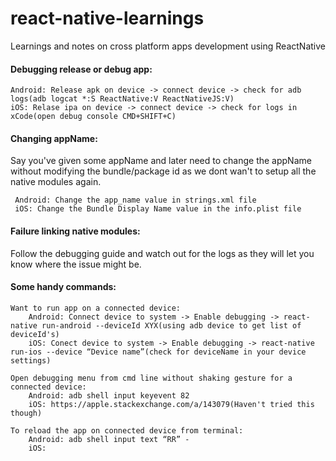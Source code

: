 # react-native-learnings
Learnings and notes on cross platform apps development using ReactNative


#### Debugging release or debug app:
    Android: Release apk on device -> connect device -> check for adb logs(adb logcat *:S ReactNative:V ReactNativeJS:V)
    iOS: Relase ipa on device -> connect device -> check for logs in xCode(open debug console CMD+SHIFT+C)
    

#### Changing appName:
Say you've given some appName and later need to change the appName without modifying the bundle/package id as we dont wan't to setup all the native modules again.
     
     Android: Change the app_name value in strings.xml file
     iOS: Change the Bundle Display Name value in the info.plist file

#### Failure linking native modules:
Follow the debugging guide and watch out for the logs as they will let you know where the issue might be.

#### Some handy commands:

    Want to run app on a connected device: 
        Android: Connect device to system -> Enable debugging -> react-native run-android --deviceId XYX(using adb device to get list of deviceId's)
        iOS: Conect device to system -> Enable debugging -> react-native run-ios --device “Device name”(check for deviceName in your device settings)
        
    Open debugging menu from cmd line without shaking gesture for a connected device:
        Android: adb shell input keyevent 82
        iOS: https://apple.stackexchange.com/a/143079(Haven't tried this though)
    
    To reload the app on connected device from terminal:
        Android: adb shell input text “RR” -
        iOS: 

    
    
